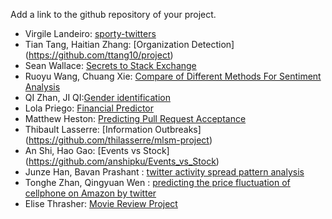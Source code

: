 Add a link to the github repository of your project.


- Virgile Landeiro: [sporty-twitters](https://github.com/virgile11/sporty-twitters)
- Tian Tang, Haitian Zhang: [Organization Detection] (https://github.com/ttang10/project)
- Sean Wallace: [Secrets to Stack Exchange](https://github.com/SeanWallace/CS595_Project)
- Ruoyu Wang, Chuang Xie: [Compare of Different Methods For Sentiment Analysis](https://github.com/DanDanBiu/Machine-Learning-and-Social-Media)
- QI Zhan, JI QI:[Gender identification](https://github.com/kiki4vivi/Project)
- Lola Priego: [Financial Predictor](https://github.com/lolapriego/financial_predictor)
- Matthew Heston: [Predicting Pull Request Acceptance](https://github.com/matthewheston/mlsm_project)
- Thibault Lasserre: [Information Outbreaks] (https://github.com/thilasserre/mlsm-project)
- An Shi, Hao Gao: [Events vs Stock] (https://github.com/anshipku/Events_vs_Stock)
- Junze Han, Bavan Prashant : [twitter activity spread pattern analysis](https://github.com/brprashant/classifyTwitterActivity)
- Tonghe Zhan, Qingyuan Wen : [predicting the price fluctuation of cellphone on Amazon by twitter](      https://github.com/tonghezhan/Tonghe-Qingyuan)
- Elise Thrasher: [Movie Review Project](https://github.com/ethrashe/CS595-Movie-Review-Project)
